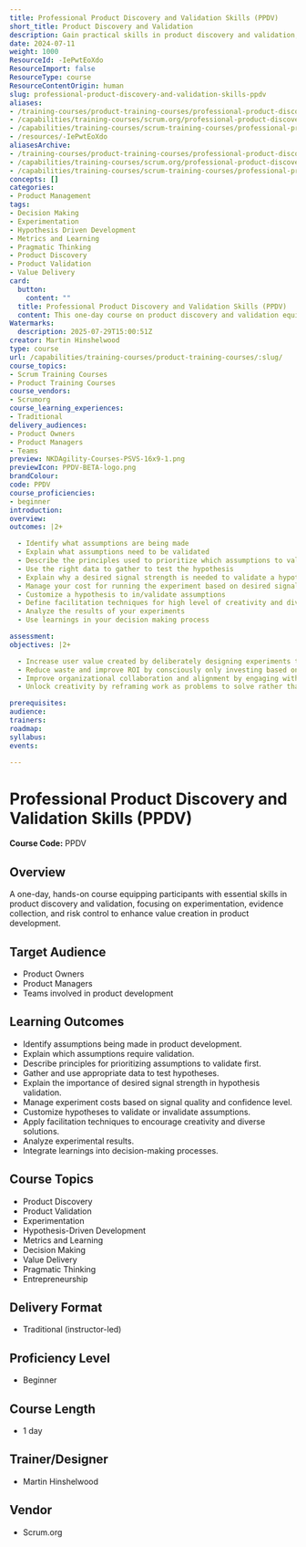```yaml
---
title: Professional Product Discovery and Validation Skills (PPDV)
short_title: Product Discovery and Validation
description: Gain practical skills in product discovery and validation, including experimentation, hypothesis testing, data analysis, and risk control for effective product development.
date: 2024-07-11
weight: 1000
ResourceId: -IePwtEoXdo
ResourceImport: false
ResourceType: course
ResourceContentOrigin: human
slug: professional-product-discovery-and-validation-skills-ppdv
aliases:
- /training-courses/product-training-courses/professional-product-discovery-and-validation-skills-ppdv/
- /capabilities/training-courses/scrum.org/professional-product-discovery-and-validation-skills-ppdv/
- /capabilities/training-courses/scrum-training-courses/professional-product-discovery-and-validation-skills-ppdv/
- /resources/-IePwtEoXdo
aliasesArchive:
- /training-courses/product-training-courses/professional-product-discovery-and-validation-skills-ppdv/
- /capabilities/training-courses/scrum.org/professional-product-discovery-and-validation-skills-ppdv/
- /capabilities/training-courses/scrum-training-courses/professional-product-discovery-and-validation-skills-ppdv/
concepts: []
categories:
- Product Management
tags:
- Decision Making
- Experimentation
- Hypothesis Driven Development
- Metrics and Learning
- Pragmatic Thinking
- Product Discovery
- Product Validation
- Value Delivery
card:
  button:
    content: ""
  title: Professional Product Discovery and Validation Skills (PPDV)
  content: This one-day course on product discovery and validation equips participants with essential hands-on skills to enhance value creation in product development. It covers key techniques for both new product development and improving existing products, focusing on experimentation, evidence collection, and risk control. Through an ongoing case study, students will learn practical methods to apply in their workplace, helping Product Owners, Managers, and teams drive customer outcomes, improve ROI, and adopt an iterative, user-centric approach to product development.
Watermarks:
  description: 2025-07-29T15:00:51Z
creator: Martin Hinshelwood
type: course
url: /capabilities/training-courses/product-training-courses/:slug/
course_topics:
- Scrum Training Courses
- Product Training Courses
course_vendors:
- Scrumorg
course_learning_experiences:
- Traditional
delivery_audiences:
- Product Owners
- Product Managers
- Teams
preview: NKDAgility-Courses-PSVS-16x9-1.png
previewIcon: PPDV-BETA-logo.png
brandColour: 
code: PPDV
course_proficiencies:
- beginner
introduction: 
overview: 
outcomes: |2+

  - Identify what assumptions are being made
  - Explain what assumptions need to be validated
  - Describe the principles used to prioritize which assumptions to validate first
  - Use the right data to gather to test the hypothesis
  - Explain why a desired signal strength is needed to validate a hypothesis
  - Manage your cost for running the experiment based on desired signal quality and confidence level
  - Customize a hypothesis to in/validate assumptions
  - Define facilitation techniques for high level of creativity and diversity in solutions
  - Analyze the results of your experiments
  - Use learnings in your decision making process

assessment: 
objectives: |2+

  - Increase user value created by deliberately designing experiments to validate assumptions about user’s needs and wants
  - Reduce waste and improve ROI by consciously only investing based on evidence gathered from validation
  - Improve organizational collaboration and alignment by engaging with key stakeholders using data instead of opinions
  - Unlock creativity by reframing work as problems to solve rather than tasks to execute

prerequisites: 
audience: 
trainers: 
roadmap: 
syllabus: 
events: 

---
```

# Professional Product Discovery and Validation Skills (PPDV)

**Course Code:** PPDV

## Overview
A one-day, hands-on course equipping participants with essential skills in product discovery and validation, focusing on experimentation, evidence collection, and risk control to enhance value creation in product development.

## Target Audience
- Product Owners
- Product Managers
- Teams involved in product development

## Learning Outcomes
- Identify assumptions being made in product development.
- Explain which assumptions require validation.
- Describe principles for prioritizing assumptions to validate first.
- Gather and use appropriate data to test hypotheses.
- Explain the importance of desired signal strength in hypothesis validation.
- Manage experiment costs based on signal quality and confidence level.
- Customize hypotheses to validate or invalidate assumptions.
- Apply facilitation techniques to encourage creativity and diverse solutions.
- Analyze experimental results.
- Integrate learnings into decision-making processes.

## Course Topics
- Product Discovery
- Product Validation
- Experimentation
- Hypothesis-Driven Development
- Metrics and Learning
- Decision Making
- Value Delivery
- Pragmatic Thinking
- Entrepreneurship

## Delivery Format
- Traditional (instructor-led)

## Proficiency Level
- Beginner

## Course Length
- 1 day

## Trainer/Designer
- Martin Hinshelwood

## Vendor
- Scrum.org
